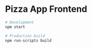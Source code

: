 # Pizza App Frontend

```bash
# Development
npm start

# Production build
npm run-scripts build
```
